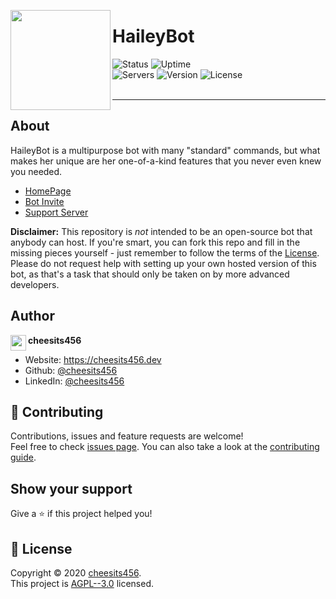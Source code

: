 <img src="https://www.haileybot.com/images/haileybot.png" align="left" height="160px"><h1>HaileyBot</h1>
  
![Status][status] ![Uptime][uptime]  
![Servers][servers] ![Version][version] ![License][license]  
<br><hr>

## About

HaileyBot is a multipurpose bot with many &#34;standard&#34; commands, but what makes her unique are her one-of-a-kind features that you never even knew you needed.

- [HomePage](https://www.haileybot.com)
- [Bot Invite](https://invite.haileybot.com)
- [Support Server](https://discord.gg/7QH4YeD)

**Disclaimer:** This repository is _not_ intended to be an open-source bot that anybody can host. If you're smart, you can fork this repo and fill in the missing pieces yourself - just remember to follow the terms of the [License](https://github.com/HaileyBot/haileybot/blob/master/LICENSE). Please do not request help with setting up your own hosted version of this bot, as that's a task that should only be taken on by more advanced developers.

## Author

<img src="https://cdn.discordapp.com/emojis/661002543391834153.gif?size=32" align="left" height="25px"><b>cheesits456</b>

* Website: https://cheesits456.dev
* Github: [@cheesits456](https://github.com/cheesits456)
* LinkedIn: [@cheesits456](https://linkedin.com/in/cheesits456)

## 🤝 Contributing

Contributions, issues and feature requests are welcome!<br />Feel free to check [issues page](https://github.com/cheesits456/haileybot/issues). You can also take a look at the [contributing guide](https://github.com/cheesits456/haileybot/blob/master/CONTRIBUTING.md).

## Show your support

Give a ⭐️ if this project helped you!

## 📝 License

Copyright © 2020 [cheesits456](https://github.com/cheesits456).<br />
This project is [AGPL--3.0](https://github.com/cheesits456/haileybot/blob/master/LICENSE) licensed.



[status]: https://img.shields.io/badge/dynamic/json?color=brightgreen&label=status&query=status&url=https%3A%2F%2Fdiscord.bots.gg%2Fapi%2Fv1%2Fbots%2F423637161632464906&style=flat-square
[uptime]: https://img.shields.io/uptimerobot/ratio/m784065506-f9e54410b7e5bb102ad08c84?style=flat-square&color=0a0
[servers]: https://img.shields.io/badge/dynamic/json?label=servers&query=guildCount&url=https%3A%2F%2Fdiscord.bots.gg%2Fapi%2Fv1%2Fbots%2F423637161632464906&style=flat-square&color=2c75ff
[version]: https://img.shields.io/github/package-json/v/HaileyBot/haileybot?color=5F4DEF&style=flat-square
[license]: https://img.shields.io/github/license/HaileyBot/haileybot?style=flat-square&color=blueviolet
[cheesits456]: https://cdn.discordapp.com/emojis/661002543391834153.gif?size=16
